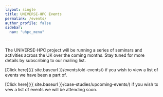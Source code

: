 ```yaml
---
layout: single  
title: UNIVERSE-HPC Events
permalink: /events/
author_profile: false
sidebar:
  nav: "uhpc_menu"

---
```


The UNIVERSE-HPC project will be running a series of seminars and activities across the UK over the coming months. Stay tuned for more details by subscribing to our mailing list.

[Click here]({{ site.baseurl }}/events/old-events/) if you wish to view a list of events we have been a part of.

[Click here]({{ site.baseurl }}/case-studies/upcoming-events/) if you wish to vew a list of events we will be attending soon.
